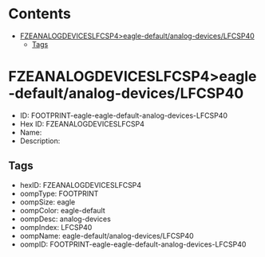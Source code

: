 



Contents
========

* [FZEANALOGDEVICESLFCSP4>eagle-default/analog-devices/LFCSP40](#fzeanalogdeviceslfcsp4eagle-defaultanalog-deviceslfcsp40)
	* [Tags](#tags)

# FZEANALOGDEVICESLFCSP4>eagle-default/analog-devices/LFCSP40

- ID: FOOTPRINT-eagle-eagle-default-analog-devices-LFCSP40
- Hex ID: FZEANALOGDEVICESLFCSP4
- Name: 
- Description: 

## Tags

- hexID: FZEANALOGDEVICESLFCSP4
- oompType: FOOTPRINT
- oompSize: eagle
- oompColor: eagle-default
- oompDesc: analog-devices
- oompIndex: LFCSP40
- oompName: eagle-default/analog-devices/LFCSP40
- oompID: FOOTPRINT-eagle-eagle-default-analog-devices-LFCSP40
